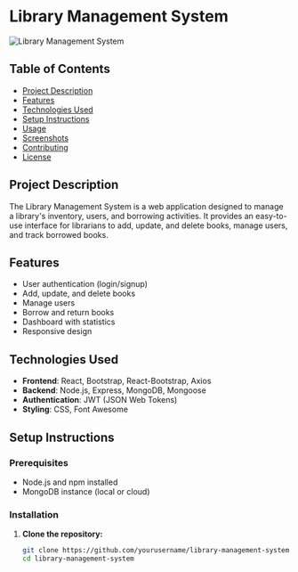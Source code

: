 # Library Management System

![Library Management System](./images/library-management-banner.png)

## Table of Contents

- [Project Description](#project-description)
- [Features](#features)
- [Technologies Used](#technologies-used)
- [Setup Instructions](#setup-instructions)
- [Usage](#usage)
- [Screenshots](#screenshots)
- [Contributing](#contributing)
- [License](#license)

## Project Description

The Library Management System is a web application designed to manage a library's inventory, users, and borrowing activities. It provides an easy-to-use interface for librarians to add, update, and delete books, manage users, and track borrowed books.

## Features

- User authentication (login/signup)
- Add, update, and delete books
- Manage users
- Borrow and return books
- Dashboard with statistics
- Responsive design

## Technologies Used

- **Frontend**: React, Bootstrap, React-Bootstrap, Axios
- **Backend**: Node.js, Express, MongoDB, Mongoose
- **Authentication**: JWT (JSON Web Tokens)
- **Styling**: CSS, Font Awesome

## Setup Instructions

### Prerequisites

- Node.js and npm installed
- MongoDB instance (local or cloud)

### Installation

1. **Clone the repository:**

   ```bash
   git clone https://github.com/yourusername/library-management-system.git
   cd library-management-system